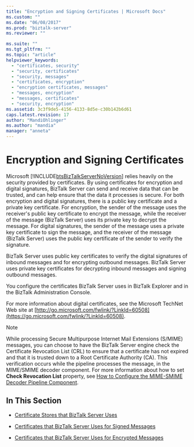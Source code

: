```yaml
---
title: "Encryption and Signing Certificates | Microsoft Docs"
ms.custom: ""
ms.date: "06/08/2017"
ms.prod: "biztalk-server"
ms.reviewer: ""

ms.suite: ""
ms.tgt_pltfrm: ""
ms.topic: "article"
helpviewer_keywords:
  - "certificates, security"
  - "security, certificates"
  - "security, messages"
  - "certificates, encryption"
  - "encryption certificates, messages"
  - "messages, encryption"
  - "messages, certificates"
  - "security, encryption"
ms.assetid: 3c3f9de5-4156-4133-8d5e-c30b142b6d61
caps.latest.revision: 17
author: "MandiOhlinger"
ms.author: "mandia"
manager: "anneta"
---
```

# Encryption and Signing Certificates
Microsoft [!INCLUDE[btsBizTalkServerNoVersion](../includes/btsbiztalkservernoversion-md.md)] relies heavily on the security provided by certificates. By using certificates for encryption and digital signatures, BizTalk Server can send and receive data that can be trusted, and can help ensure that the data it processes is secure. For both encryption and digital signatures, there is a public key certificate and a private key certificate. For encryption, the sender of the message uses the receiver's public key certificate to encrypt the message, while the receiver of the message (BizTalk Server) uses its private key to decrypt the message. For digital signatures, the sender of the message uses a private key certificate to sign the message, and the receiver of the message (BizTalk Server) uses the public key certificate of the sender to verify the signature.

 BizTalk Server uses public key certificates to verify the digital signatures of inbound messages and for encrypting outbound messages. BizTalk Server uses private key certificates for decrypting inbound messages and signing outbound messages.

 You configure the certificates BizTalk Server uses in BizTalk Explorer and in the BizTalk Administration Console.

 For more information about digital certificates, see the Microsoft TechNet Web site at [http://go.microsoft.com/fwlink/?LinkId=60508](https://go.microsoft.com/fwlink/?LinkId=60508).

> [!NOTE]
>  While processing Secure Multipurpose Internet Mail Extensions (S/MIME) messages, you can choose to have the BizTalk Server engine check the Certificate Revocation List (CRL) to ensure that a certificate has not expired and that it is trusted down to a Root Certificate Authority (CA). This verification occurs while the pipeline processes the message, in the MIME/SMIME decoder component. For more information about how to set **Check Revocation List** property, see [How to Configure the MIME-SMIME Decoder Pipeline Component](../core/how-to-configure-the-mime-smime-decoder-pipeline-component.md).

## In This Section

-   [Certificate Stores that BizTalk Server Uses](../core/certificate-stores-that-biztalk-server-uses.md)

-   [Certificates that BizTalk Server Uses for Signed Messages](../core/certificates-that-biztalk-server-uses-for-signed-messages.md)

-   [Certificates that BizTalk Server Uses for Encrypted Messages](../core/certificates-that-biztalk-server-uses-for-encrypted-messages.md)